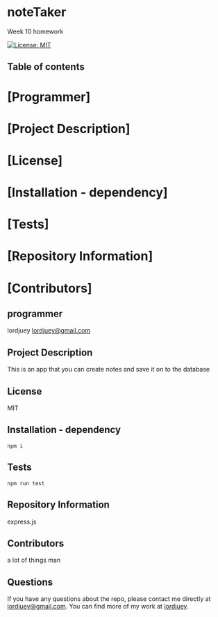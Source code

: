 # noteTaker
Week 10 homework 

  [![License: MIT](https://img.shields.io/badge/License-MIT-yellow.svg)](https://opensource.org/licenses/MIT)

  ## Table of contents 

  # [Programmer] 
  # [Project Description] 
  # [License] 
  # [Installation - dependency]
  # [Tests]
  # [Repository Information]
  # [Contributors] 


  ## programmer
  lordjuey
  lordjuey@gmail.com
  
  ## Project Description
  This is an app that you can create notes and save it on to the database
  

  ## License
  MIT

  ## Installation - dependency
  ~~~
  npm i 
  ~~~
  ## Tests
  ~~~
  npm run test
  ~~~
  ## Repository Information 
  express.js

  ## Contributors 
  a lot of things man

  ## Questions
  
  If you have any questions about the repo, please contact me directly at lordjuey@gmail.com.
  You can find more of my work at [lordjuey](https://github.com/lordjuey).
  
